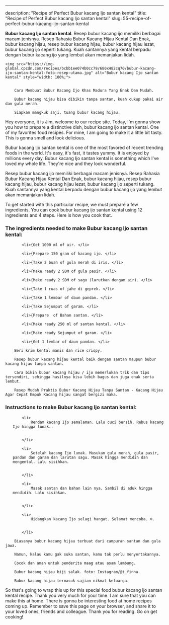 ---
description: "Recipe of Perfect Bubur kacang Ijo santan kental"
title: "Recipe of Perfect Bubur kacang Ijo santan kental"
slug: 55-recipe-of-perfect-bubur-kacang-ijo-santan-kental

<p>
	<strong>Bubur kacang Ijo santan kental</strong>. 
	Resep bubur kacang ijo memiliki berbagai macam jenisnya. Resep Rahasia Bubur Kacang Hijau Kental Dan Enak, bubur kacang hijau, resep bubur kacang hijau, bubur kacang hijau lezat, bubur kacang ijo seperti tukang. Kuah santannya yang kental berpadu dengan bubur kacang ijo yang lembut akan memanjakan lidah.
</p>
<p>
	
	<img src="https://img-global.cpcdn.com/recipes/bcbb1ee074b0cc79/680x482cq70/bubur-kacang-ijo-santan-kental-foto-resep-utama.jpg" alt="Bubur kacang Ijo santan kental" style="width: 100%;">
	
	
		Cara Membuat Bubur Kacang Ijo Khas Madura Yang Enak Dan Mudah.
	
		Bubur kacang hijau bisa dibikin tanpa santan, kuah cukup pakai air dan gula merah.
	
		Siapkan mangkuk saji, tuang bubur kacang hijau.
	
</p>
<p>
	Hey everyone, it is Jim, welcome to our recipe site. Today, I'm gonna show you how to prepare a distinctive dish, bubur kacang ijo santan kental. One of my favorites food recipes. For mine, I am going to make it a little bit tasty. This is gonna smell and look delicious.
</p>
	
<p>
	Bubur kacang Ijo santan kental is one of the most favored of recent trending foods in the world. It's easy, it's fast, it tastes yummy. It is enjoyed by millions every day. Bubur kacang Ijo santan kental is something which I've loved my whole life. They're nice and they look wonderful.
</p>
<p>
	Resep bubur kacang ijo memiliki berbagai macam jenisnya. Resep Rahasia Bubur Kacang Hijau Kental Dan Enak, bubur kacang hijau, resep bubur kacang hijau, bubur kacang hijau lezat, bubur kacang ijo seperti tukang. Kuah santannya yang kental berpadu dengan bubur kacang ijo yang lembut akan memanjakan lidah.
</p>

<p>
To get started with this particular recipe, we must prepare a few ingredients. You can cook bubur kacang ijo santan kental using 12 ingredients and 4 steps. Here is how you cook that.
</p>

<h3>The ingredients needed to make Bubur kacang Ijo santan kental:</h3>

<ol>
	
		<li>{Get 1000 ml of air. </li>
	
		<li>{Prepare 150 gram of kacang ijo. </li>
	
		<li>{Take 2 buah of gula merah di iris. </li>
	
		<li>{Make ready 2 SDM of gula pasir. </li>
	
		<li>{Make ready 2 SDM of sagu (larutkan dengan air). </li>
	
		<li>{Take 1 ruas of jahe di geprek. </li>
	
		<li>{Take 1 lembar of daun pandan. </li>
	
		<li>{Take Sejumput of garam. </li>
	
		<li>{Prepare  of Bahan santan. </li>
	
		<li>{Make ready 250 ml of santan kental. </li>
	
		<li>{Make ready Sejumput of garam. </li>
	
		<li>{Get 1 lembar of daun pandan. </li>
	
</ol>
<p>
	
		Beri krim kental manis dan rice crispy.
	
		Resep bubur kacang hijau kental baik dengan santan maupun bubur kacang hijau tanpa santan.
	
		Cara bikin bubur kacang hijau / ijo memerlukan trik dan tips tersendiri, sehingga hasilnya bisa lebih bagus dan juga enak serta lembut.
	
		Resep Mudah Praktis Bubur Kacang Hijau Tanpa Santan - Kacang Hijau Agar Cepat Empuk Kacang hijau sangat bergizi maka.
	
</p>

<h3>Instructions to make Bubur kacang Ijo santan kental:</h3>

<ol>
	
		<li>
			Rendam kacang Ijo semalaman. Lalu cuci bersih. Rebus kacang Ijo hingga lunak..
			
			
		</li>
	
		<li>
			Setelah kacang Ijo lunak. Masukan gula merah, gula pasir, pandan dan garam dan larutan sagu. Masak hingga mendidih dan mengental. Lalu sisihkan.
			
			
		</li>
	
		<li>
			Masak santan dan bahan lain nya. Sambil di aduk hingga mendidih. Lalu sisihkan.
			
			
		</li>
	
		<li>
			Hidangkan kacang Ijo selagi hangat. Selamat mencoba. ☺️.
			
			
		</li>
	
</ol>

<p>
	
		Biasanya bubur kacang hijau terbuat dari campuran santan dan gula jawa.
	
		Namun, kalau kamu gak suka santan, kamu tak perlu menyertakannya.
	
		Cocok dan aman untuk penderita maag atau asam lambung.
	
		Bubur kacang hijau biji salak. foto: Instagram/@t_finna.
	
		Bubur kacang hijau termasuk sajian nikmat keluarga.
	
</p>

<p>
	So that's going to wrap this up for this special food bubur kacang ijo santan kental recipe. Thank you very much for your time. I am sure that you can make this at home. There is gonna be interesting food at home recipes coming up. Remember to save this page on your browser, and share it to your loved ones, friends and colleague. Thank you for reading. Go on get cooking!
</p>
